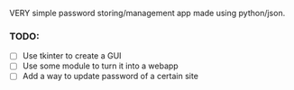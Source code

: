 VERY simple password storing/management app made using python/json. 

### TODO: 
- [ ] Use tkinter to create a GUI  
- [ ] Use some module to turn it into a webapp  
- [ ] Add a way to update password of a certain site  
